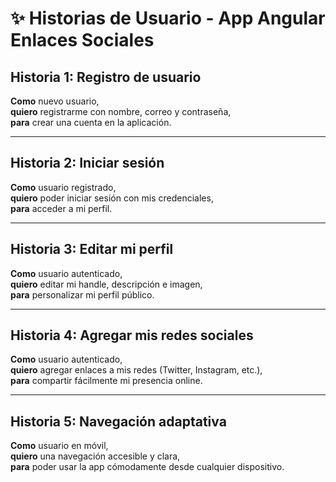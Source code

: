 
# ✨ Historias de Usuario - App Angular Enlaces Sociales

## Historia 1: Registro de usuario

**Como** nuevo usuario,  
**quiero** registrarme con nombre, correo y contraseña,  
**para** crear una cuenta en la aplicación.

---

## Historia 2: Iniciar sesión

**Como** usuario registrado,  
**quiero** poder iniciar sesión con mis credenciales,  
**para** acceder a mi perfil.

---

## Historia 3: Editar mi perfil

**Como** usuario autenticado,  
**quiero** editar mi handle, descripción e imagen,  
**para** personalizar mi perfil público.

---

## Historia 4: Agregar mis redes sociales

**Como** usuario autenticado,  
**quiero** agregar enlaces a mis redes (Twitter, Instagram, etc.),  
**para** compartir fácilmente mi presencia online.

---

## Historia 5: Navegación adaptativa

**Como** usuario en móvil,  
**quiero** una navegación accesible y clara,  
**para** poder usar la app cómodamente desde cualquier dispositivo.
